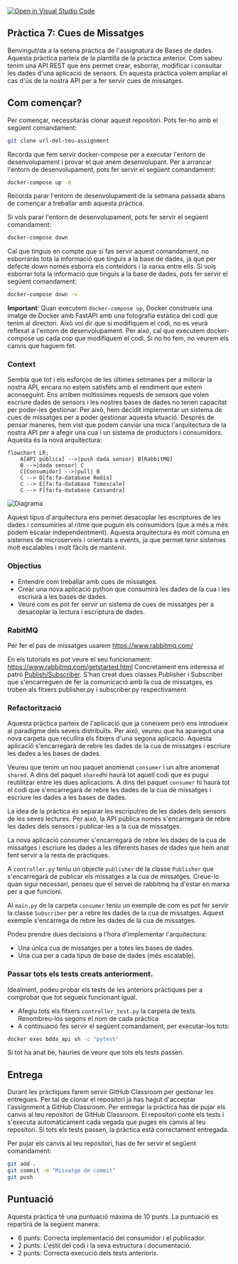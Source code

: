 [![Open in Visual Studio Code](https://classroom.github.com/assets/open-in-vscode-718a45dd9cf7e7f842a935f5ebbe5719a5e09af4491e668f4dbf3b35d5cca122.svg)](https://classroom.github.com/online_ide?assignment_repo_id=15041070&assignment_repo_type=AssignmentRepo)
## Pràctica 7: Cues de Missatges

Benvingut/da a la setena pràctica de l'assignatura de Bases de dades. Aquesta pràctica parteix de la plantilla de la pràctica anterior. Com sabeu tenim una API REST que ens permet crear, esborrar, modificar i consultar les dades d'una aplicació de sensors. En aquesta pràctica volem ampliar el cas d'ús de la nostra API per a fer servir cues de missatges.

## Com començar?

Per començar, necessitaràs clonar aquest repositori. Pots fer-ho amb el següent comandament:

```bash
git clone url-del-teu-assignment
```

Recorda que fem servir docker-compose per a executar l'entorn de desenvolupament i provar el que anem desenvolupant. Per a arrancar l'entorn de desenvolupament, pots fer servir el següent comandament:

```bash
docker-compose up -d
```

Recorda parar l'entorn de desenvolupament de la setmana passada abans de començar a treballar amb aquesta pràctica.

Si vols parar l'entorn de desenvolupament, pots fer servir el següent comandament:

```bash
docker-compose down
```

Cal que tinguis en compte que si fas servir aquest comandament, no esborraràs tota la informació que tinguis a la base de dades, ja que per defecte down només esborra els conteidors i la xarxa entre ells. Si vols esborrar tota la informació que tinguis a la base de dades, pots fer servir el següent comandament:

```bash
docker-compose down -v
```

**Important**: Quan executem `docker-compose up`, Docker construeix una imatge de Docker amb FastAPI amb una fotografia estàtica del codi que tenim al directori. Això vol dir que si modifiquem el codi, no es veurà reflexat a l'entorn de desenvolupament. Per això, cal que executem docker-compose up cada cop que modifiquem el codi. Si no ho fem, no veurem els canvis que haguem fet.


### Context

Sembla que tot i els esforços de les últimes setmanes per a millorar la nostra API, encara no estem satisfets amb el rendiment que estem aconseguint. Ens arriben moltissimes requests de sensors que volen escriure dades de sensors i les nostres bases de dades no tenen capacitat per poder-les gestionar. Per això, hem decidit implementar un sistema de cues de missatges per a poder gestionar aquesta situació. Després de pensar maneres, hem vist que podem canviar una mica l'arquitectura de la nostra API per a afegir una cua i un sistema de productors i consumidors. Aquesta és la nova arquitectura:

```mermaid
flowchart LR;
    A[API pública] -->|push dada sensor| B[RabbitMQ]
    B -->|dada sensor| C
    C[Consumidor] -->|pull| B
    C --> D[fa:fa-database Redis]
    C --> E[fa:fa-database Timescale]
    C --> F[fa:fa-database Cassandra]
```
![Diagrama](diagram.png)

Aquest tipus d'arquitectura ens permet desacoplar les escriptures de les dades i consumirles al ritme que puguin els consumidors (que a més a més podem escalar independentment). Aquesta arquitectura és molt comuna en sistemes de microserveis i orientats a events, ja que permet tenir sistemes molt escalables i molt fàcils de mantenir.

### Objectius

* Entendre com treballar amb cues de missatges.
* Crear una nova aplicació python que consumirà les dades de la cua i les escriurà a les bases de dades.
* Veure com es pot fer servir un sistema de cues de missatges per a desacoplar la lectura i escriptura de dades.

### RabitMQ
Per fer el pas de missatges usarem 
https://www.rabbitmq.com/

En els tutorials es pot veure el seu funcionament:
https://www.rabbitmq.com/getstarted.html
Concretament ens interessa el patró [Publish/Subscriber](https://www.rabbitmq.com/tutorials/tutorial-three-python.html).
S'han creat dues classes Publisher i Subscriber que s'encarreguen de fer la comunicació amb la cua de missatges, es troben als fitxers publisher.py i subscriber.py respectivament.

### Refactorització

Aquesta pràctica parteix de l'aplicació que ja coneixem però ens introdueix al paradigme dels seveis distribuïts.
Per això, veureu que ha aparegut una nova carpeta que recullira els fitxers d'una segona aplicació. Aquesta aplicació s'encarregarà de rebre les dades de la cua de missatges i escriure les dades a les bases de dades.

Veureu que tenim un nou paquet anomenat `consumer` i un altre anomenat `shared`. A dins del paquet `shared`hi haurà tot aquell
codi que es pugui reutilitzar entre les dues aplicacions. A dins del paquet `consumer` hi haurà tot el codi que s'encarregarà de rebre les dades de la cua de missatges i escriure les dades a les bases de dades.

La idea de la pràctica és separar les escriputres de les dades dels sensors de les seves lectures. Per això, la API pública només s'encarregarà de rebre les dades dels sensors i publicar-les a la cua de missatges.

La nova aplicació consumer s'encarregarà de rebre les dades de la cua de missatges i escriure les dades a les diferents bases de dades que hem anat fent servir a la resta de pràctiques.

A `controller.py` teniu un objecte `publisher` de la classe `Publisher` que s'encarregarà de publicar els missatges a la cua de missatges. Creue-lo quan sigui necessari, penseu que el servei de rabbitmq ha d'estar en marxa per a que funcioni.

Al `main.py` de la carpeta `consumer` teniu un exemple de com es pot fer servir la classe `Subscriber` per a rebre les dades de la cua de missatges. Aquest exemple s'encarrega de rebre les dades de la cua de missatges.

Podeu prendre dues decisions a l'hora d'implementar l'arquitectura:

- Una única cua de missatges per a totes les bases de dades.
- Una cua per a cada tipus de base de dades (més escalable).

### Passar tots els tests creats anteriorment. 

Idealment, podeu probar els tests de les anteriors pràctiques per a comprobar que tot segueix funcionant igual. 

* Afegiu tots els fitxers `controller_test.py` la carpeta de tests. Renombreu-los segons el nom de cada pràctica 
*  A continuació fes servir el següent comandament, per executar-los tots:

```bash
docker exec bdda_api sh -c "pytest"
```

Si tot ha anat bé, hauries de veure que tots els tests passen.


## Entrega

Durant les pràctiques farem servir GitHub Classroom per gestionar les entregues. Per tal de clonar el repositori ja has hagut d'acceptar l'assignment a GitHub Classroom. Per entregar la pràctica has de pujar els canvis al teu repositori de GitHub Classroom. El repositori conté els tests i s'executa automàticament cada vegada que puges els canvis al teu repositori. Si tots els tests passen, la pràctica està correctament entregada.

Per pujar els canvis al teu repositori, has de fer servir el següent comandament:

```bash
git add .
git commit -m "Missatge de commit"
git push
```

## Puntuació

Aquesta pràctica té una puntuació màxima de 10 punts. La puntuació es repartirà de la següent manera:

- 6 punts: Correcta implementació del consumidor i el publicador. 
- 2 punts: L'estil del codi i la seva estructura i documentació.
- 2 punts: Correcta execució dels tests anterioris.

 









